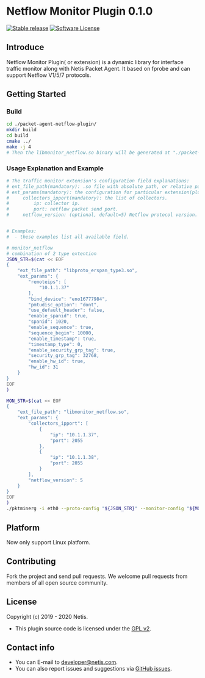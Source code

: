 
# Netflow Monitor Plugin 0.1.0

[![Stable release](https://img.shields.io/badge/version-0.1.0-green.svg)](./README.md)
[![Software License](https://img.shields.io/badge/License-GPL%20v2-blue.svg)](./COPYING)


## Introduce
Netflow Monitor Plugin( or extension) is a dynamic library for interface traffic monitor along with Netis Packet Agent. It based on fprobe and can support Netflow V1/5/7 protocols.

## Getting Started
### Build
```bash
cd ./packet-agent-netflow-plugin/
mkdir build
cd build
cmake ../
make -j 4
# Then the libmonitor_netflow.so binary will be generated at "./packet-agent-netflow-plugin/".
```


### Usage Explanation and Example
```bash
# The traffic monitor extension's configuration field explanations:
# ext_file_path(mandatory): .so file with absolute path, or relative path from pwd. This field is mandatory.
# ext_params(mandatory): the configuration for particular extension(plugin or dynamic library). Any field in ext_params can be absent for default config(false / 0).
#     collectors_ipport(mandatory): the list of collectors. 
#         ip: collector ip.
#         port: netflow packet send port.
#     netflow_version: (optional, default=5) Netflow protocol version. Now only support v1/5/7.


# Examples: 
#  - these examples list all available field.

# monitor_netflow 
# combination of 2 type extention
JSON_STR=$(cat << EOF
{
    "ext_file_path": "libproto_erspan_type3.so",
    "ext_params": {
        "remoteips": [
            "10.1.1.37"
        ],
        "bind_device": "eno16777984",
        "pmtudisc_option": "dont",
        "use_default_header": false,
        "enable_spanid": true,
        "spanid": 1020,
        "enable_sequence": true,
        "sequence_begin": 10000,
        "enable_timestamp": true,
        "timestamp_type": 0,
        "enable_security_grp_tag": true,
        "security_grp_tag": 32768,
        "enable_hw_id": true,
        "hw_id": 31        
    }
}
EOF
)

MON_STR=$(cat << EOF
{
    "ext_file_path": "libmonitor_netflow.so",
    "ext_params": {
        "collectors_ipport": [
            {
                "ip": "10.1.1.37",
                "port": 2055
            },
            {
                "ip": "10.1.1.38",
                "port": 2055
            }
        ],
        "netflow_version": 5
    }
}
EOF
)
./pktminerg -i eth0 --proto-config "${JSON_STR}" --monitor-config "${MON_STR}"

```
## Platform
Now only support Linux platform.

## Contributing
Fork the project and send pull requests. We welcome pull requests from members of all open source community.

## License
Copyright (c) 2019 - 2020 Netis.<br/>
- This plugin source code is licensed under the [GPL v2](./COPYING).

## Contact info
* You can E-mail to [developer@netis.com](mailto:developer@netis.com).
* You can also report issues and suggestions via [GitHub issues](https://github.com/Netis/packet-agent/issues).

<br/>
